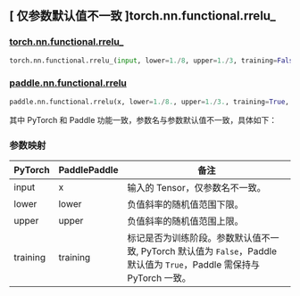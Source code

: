 ## [ 仅参数默认值不一致 ]torch.nn.functional.rrelu_

### [torch.nn.functional.rrelu\_](https://pytorch.org/docs/stable/generated/torch.nn.functional.rrelu_.html)

```python
torch.nn.functional.rrelu_(input, lower=1./8, upper=1./3, training=False)
```

### [paddle.nn.functional.rrelu](https://www.paddlepaddle.org.cn/documentation/docs/zh/develop/api/paddle/nn/functional/rrelu_cn.html)

```python
paddle.nn.functional.rrelu(x, lower=1./8., upper=1./3., training=True, name=None)
```

其中 PyTorch 和 Paddle 功能一致，参数名与参数默认值不一致，具体如下：

### 参数映射

| PyTorch  | PaddlePaddle | 备注 |
| -------- | ------------ | -- |
| input    | x            | 输入的 Tensor，仅参数名不一致。                                                                                 |
| lower    | lower        | 负值斜率的随机值范围下限。                                                                                      |
| upper    | upper        | 负值斜率的随机值范围上限。                                                                                      |
| training | training     | 标记是否为训练阶段。参数默认值不一致, PyTorch 默认值为 `False`，Paddle 默认值为 `True`，Paddle 需保持与 PyTorch 一致。                                                                                            |
